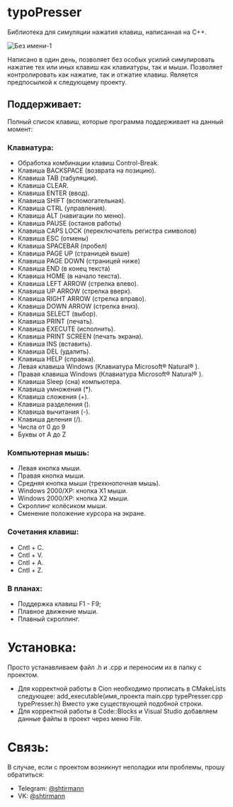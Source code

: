 
# typoPresser
Библиотека для симуляции нажатия клавиш, написанная на C++.

![Без имени-1](https://user-images.githubusercontent.com/103894479/196179045-94ffe3ce-48bc-4c71-9c5f-cc4a736f712a.jpg)

Написано в один день, позволяет без особых усилий симулировать нажатие тех или иных клавиш как клавиатуры, так и мыши. Позволяет контролировать как нажатие, так и отжатие клавиш.
Является предпосылкой к следующему проекту.

## Поддерживает:
Полный список клавиш, которые программа поддерживает на данный момент:

### Клавиатура:
- Обработка комбинации клавиш Control-Break.
- Клавиша BACKSPACE (возврата на позицию).
- Клавиша TAB (табуляции).
- Клавиша CLEAR.
- Клавиша ENTER (ввод).
- Клавиша SHIFT (вспомогательная).
- Клавиша CTRL (управления).
- Клавиша ALT (навигации по меню).
- Клавиша PAUSE (останов работы)
- Клавиша CAPS LOCK (переключатель регистра символов)
- Клавиша ESC (отмены)
-	Клавиша SPACEBAR (пробел)
-	Клавиша PAGE UP (страницей выше)
-	Клавиша PAGE DOWN (страницей ниже)
-	Клавиша END (в конец текста)
-	Клавиша HOME (в начало текста).
-	Клавиша LEFT ARROW (стрелка влево).
-	Клавиша UP ARROW (стрелка вверх).
-	Клавиша RIGHT ARROW (стрелка вправо).
-	Клавиша DOWN ARROW (стрелка вниз).
-	Клавиша SELECT (выбор).
-	Клавиша PRINT (печать).
-	Клавиша EXECUTE (исполнить).
-	Клавиша PRINT SCREEN (печать экрана).
-	Клавиша INS (вставить).
-	Клавиша DEL (удалить).
-	Клавиша HELP (справка).
-	Левая клавиша Windows (Клавиатура Microsoft® Natural® ).
-	Правая клавиша Windows (Клавиатура Microsoft® Natural® ).
-	Клавиша Sleep (сна) компьютера.
-	Клавиша умножения (*).
-	Клавиша сложения (+).
-	Клавиша разделения (\).
-	Клавиша вычитания (-).
-	Клавиша деления (/).
- Числа от 0 до 9
- Буквы от A до Z

### Компьютерная мышь:
- Левая кнопка мыши.
- Правая кнопка мыши.
- Средняя кнопка мыши (трехкнопочная мышь).
- Windows 2000/XP: кнопка X1 мыши.
- Windows 2000/XP: кнопка X2 мыши.
- Скроллинг колёсиком мыши.
- Сменение положение курсора на экране.

### Сочетания клавиш:
- Cntl + C.
- Cntl + V.
- Cntl + A.
- Cntl + Z.

### В планах:
- Поддержка клавиш F1 - F9;
- Плавное движение мыши.
- Плавный скроллинг.

# Установка:
Просто устанавливаем файл .h и .cpp и переносим их в папку с проектом.
- Для корректной работы в Cion необходимо прописать в CMakeLists следующее: add_executable(имя_проекта main.cpp typePresser.cpp typePresser.h) Вместо уже существующей подобной строки.
- Для корректной работы в Code::Blocks и Visual Studio добавляем данные файлы в проект через меню File.

# Связь:
В случае, если с проектом возникнут неполадки или проблемы, прошу обратиться:
- Telegram: [@shtirmann](https://t.me/Shtirmann)
- VK: [@shtirmann](https://vk.com/shtirmann)
